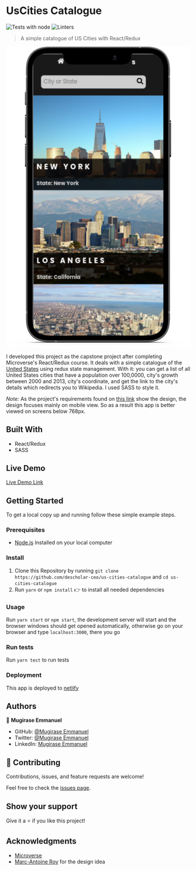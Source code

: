 # UsCities Catalogue
![Tests with node](https://github.com/descholar-ceo/us-cities-catalogue/workflows/Tests%20with%20node/badge.svg)  ![Linters](https://github.com/descholar-ceo/us-cities-catalogue/workflows/Linters/badge.svg)
> A simple catalogue of US Cities with React/Redux

![us-cities-catalogue screenshot](./src/assets/images/us-cities-screenshot.png)

I developed this project as the capstone project after completing Microverse's React/Redux course. It deals with a simple catalogue of the [United States](https://en.wikipedia.org/wiki/List_of_states_and_territories_of_the_United_States) using redux state management. With it: you can get a list of all United States cities that have a population over 100,0000, city's growth between 2000 and 2013, city's coordinate, and get the link to the city's details which redirects you to Wikipedia. I used SASS to style it.

_Note:_ As the project's requirements found on [this link](https://www.notion.so/microverse/Catalogue-of-Recipes-ea589778a95f47fa98034d99d4016d2b) show the design, the design focuses mainly on mobile view. So as a result this app is better viewed on screens below 768px.
## Built With

- React/Redux
- SASS

## Live Demo

[Live Demo Link](https://descholar-us-cities-catalogue.netlify.app/)


## Getting Started


To get a local copy up and running follow these simple example steps.

### Prerequisites
- [Node.js](https://nodejs.org/en/) Installed on your local computer

### Install
1. Clone this Repository by running `git clone https://github.com/descholar-ceo/us-cities-catalogue` and `cd us-cities-catalogue`
2. Run `yarn` or `npm install` :point_right: to install all needed dependencies
### Usage
Run `yarn start` or `npm start`, the development server will start and the browser windows should get opened automatically, otherwise go on your browser and type `localhost:3000`, there you go
### Run tests
Run `yarn test` to run tests
### Deployment
This app is deployed to [netlify](https://descholar-us-cities-catalogue.netlify.app/)

## Authors

👤 **Mugirase Emmanuel**

- GitHub: [@Mugirase Emmanuel](https://github.com/descholar-ceo)
- Twitter: [@Mugirase Emmanuel](https://twitter.com/descholar3)
- LinkedIn: [Mugirase Emmanuel](https://linkedin.com/in/mugirase-emmanuel)

## 🤝 Contributing

Contributions, issues, and feature requests are welcome!

Feel free to check the [issues page](https://github.com/descholar-ceo/us-cities-catalogue/issues).

## Show your support

Give it a :star: if you like this project!

## Acknowledgments

- [Microverse](https://www.microverse.org/)
- [Marc-Antoine Roy](http://mantoine.ca/) for the design idea
